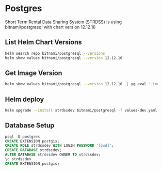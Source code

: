 # Postgres

Short Term Rental Data Sharing System (STRDSS) is using bitnami/postgresql with chart version 12.12.10

## List Helm Chart Versions

```sh
helm search repo bitnami/postgresql --versions
helm show values bitnami/postgresql --version 12.12.10
```

## Get Image Version

```sh
helm show values bitnami/postgresql --version 12.12.10  | yq eval '.image' -
```

## Helm deploy

```sh
helm upgrade --install strdssdev bitnami/postgresql -f values-dev.yaml --version 12.12.10
```

## Database Setup

```sql
psql -U postgres
CREATE EXTENSION postgis;
CREATE ROLE strdssdev WITH LOGIN PASSWORD '[pwd]';
CREATE DATABASE strdssdev;
ALTER DATABASE strdssdev OWNER TO strdssdev;
\c strdssdev
CREATE EXTENSION postgis;
```
